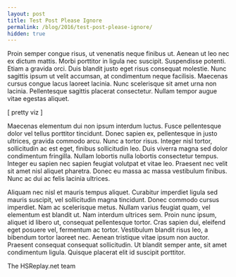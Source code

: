 ```yaml
---
layout: post
title: Test Post Please Ignore
permalink: /blog/2016/test-post-please-ignore/
hidden: true
---
```


Proin semper congue risus, ut venenatis neque finibus ut. Aenean ut leo nec ex dictum mattis. Morbi porttitor in ligula nec suscipit. Suspendisse potenti. Etiam a gravida orci. Duis blandit justo eget risus consequat molestie. Nunc sagittis ipsum ut velit accumsan, at condimentum neque facilisis. Maecenas cursus congue lacus laoreet lacinia. Nunc scelerisque sit amet urna non lacinia. Pellentesque sagittis placerat consectetur. Nullam tempor augue vitae egestas aliquet.

[ pretty viz ]

Maecenas elementum dui non ipsum interdum luctus. Fusce pellentesque dolor vel tellus porttitor tincidunt. Donec sapien ex, pellentesque in justo ultrices, gravida commodo arcu. Nunc a tortor risus. Integer nisl tortor, sollicitudin ac est eget, finibus sollicitudin leo. Duis viverra magna sed dolor condimentum fringilla. Nullam lobortis nulla lobortis consectetur tempus. Integer eu sapien nec sapien feugiat volutpat et vitae leo. Praesent nec velit sit amet nisl aliquet pharetra. Donec eu massa ac massa vestibulum finibus. Nunc ac dui ac felis lacinia ultrices.

Aliquam nec nisl et mauris tempus aliquet. Curabitur imperdiet ligula sed mauris suscipit, vel sollicitudin magna tincidunt. Donec commodo cursus imperdiet. Nam ac scelerisque metus. Nullam varius feugiat quam, vel elementum est blandit ut. Nam interdum ultrices sem. Proin nunc ipsum, aliquet id libero ut, consequat pellentesque tortor. Cras sapien dui, eleifend eget posuere vel, fermentum ac tortor. Vestibulum blandit risus leo, a bibendum tortor laoreet nec. Aenean tristique vitae ipsum non auctor. Praesent consequat consequat sollicitudin. Ut blandit semper ante, sit amet condimentum ligula. Quisque placerat elit id suscipit porttitor.


The HSReplay.net team
